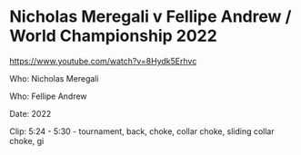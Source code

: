 # Nicholas Meregali v Fellipe Andrew / World Championship 2022

https://www.youtube.com/watch?v=8Hydk5Erhvc

Who: Nicholas Meregali

Who: Fellipe Andrew

Date: 2022

Clip: 5:24 - 5:30 - tournament, back, choke, collar choke, sliding collar choke, gi
